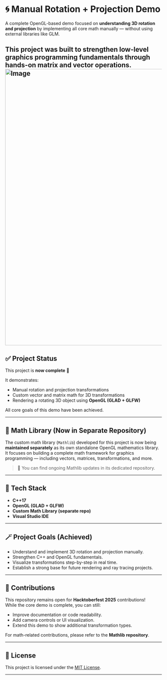 # 🌀 Manual Rotation + Projection Demo

A complete OpenGL-based demo focused on **understanding 3D rotation and projection** by implementing all core math manually — without using external libraries like GLM.

This project was built to strengthen low-level graphics programming fundamentals through hands-on matrix and vector operations.
<img width="1592" height="887" alt="Image" src="https://github.com/user-attachments/assets/7e42b1bd-973d-4c33-a884-6bcdf12b1af1" />
---

## ✅ Project Status

This project is **now complete** 🎉  

It demonstrates:
- Manual rotation and projection transformations  
- Custom vector and matrix math for 3D transformations  
- Rendering a rotating 3D object using **OpenGL (GLAD + GLFW)**  

All core goals of this demo have been achieved.

---

## 🧮 Math Library (Now in Separate Repository)

The custom math library (`Mathlib`) developed for this project is now being **maintained separately** as its own standalone OpenGL mathematics library.  
It focuses on building a complete math framework for graphics programming — including vectors, matrices, transformations, and more.

> 🔗 You can find ongoing Mathlib updates in its dedicated repository.

---

## 🧩 Tech Stack
- **C++17**
- **OpenGL (GLAD + GLFW)**
- **Custom Math Library (separate repo)**
- **Visual Studio IDE**

---

## 🪄 Project Goals (Achieved)
- Understand and implement 3D rotation and projection manually.  
- Strengthen C++ and OpenGL fundamentals.  
- Visualize transformations step-by-step in real time.  
- Establish a strong base for future rendering and ray tracing projects.  

---

## 🤝 Contributions

This repository remains open for **Hacktoberfest 2025** contributions!  
While the core demo is complete, you can still:
- Improve documentation or code readability.  
- Add camera controls or UI visualization.  
- Extend this demo to show additional transformation types.

For math-related contributions, please refer to the **Mathlib repository**.

---

## 📜 License
This project is licensed under the [MIT License](./LICENSE.txt).

---


